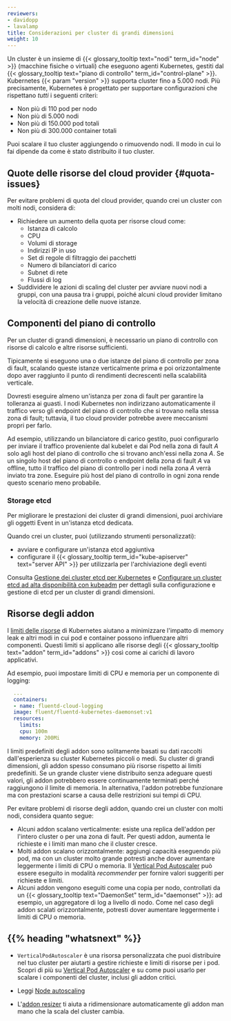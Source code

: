 ```yaml
---
reviewers:
- davidopp
- lavalamp
title: Considerazioni per cluster di grandi dimensioni
weight: 10
---
```

Un cluster è un insieme di {{< glossary_tooltip text="nodi" term_id="node" >}} (macchine fisiche o virtuali) che eseguono agenti Kubernetes, gestiti dal {{< glossary_tooltip text="piano di controllo" term_id="control-plane" >}}. Kubernetes {{< param "version" >}} supporta cluster fino a 5.000 nodi. Più precisamente, Kubernetes è progettato per supportare configurazioni che rispettano *tutti* i seguenti criteri:

* Non più di 110 pod per nodo
* Non più di 5.000 nodi
* Non più di 150.000 pod totali
* Non più di 300.000 container totali

Puoi scalare il tuo cluster aggiungendo o rimuovendo nodi. Il modo in cui lo fai dipende da come è stato distribuito il tuo cluster.

## Quote delle risorse del cloud provider {#quota-issues}

Per evitare problemi di quota del cloud provider, quando crei un cluster con molti nodi, considera di:
* Richiedere un aumento della quota per risorse cloud come:
  * Istanza di calcolo
  * CPU
  * Volumi di storage
  * Indirizzi IP in uso
  * Set di regole di filtraggio dei pacchetti
  * Numero di bilanciatori di carico
  * Subnet di rete
  * Flussi di log
* Suddividere le azioni di scaling del cluster per avviare nuovi nodi a gruppi, con una pausa tra i gruppi, poiché alcuni cloud provider limitano la velocità di creazione delle nuove istanze.

## Componenti del piano di controllo

Per un cluster di grandi dimensioni, è necessario un piano di controllo con risorse di calcolo e altre risorse sufficienti.

Tipicamente si eseguono una o due istanze del piano di controllo per zona di fault, scalando queste istanze verticalmente prima e poi orizzontalmente dopo aver raggiunto il punto di rendimenti decrescenti nella scalabilità verticale.

Dovresti eseguire almeno un'istanza per zona di fault per garantire la tolleranza ai guasti. I nodi Kubernetes non indirizzano automaticamente il traffico verso gli endpoint del piano di controllo che si trovano nella stessa zona di fault; tuttavia, il tuo cloud provider potrebbe avere meccanismi propri per farlo.

Ad esempio, utilizzando un bilanciatore di carico gestito, puoi configurarlo per inviare il traffico proveniente dal kubelet e dai Pod nella zona di fault _A_ solo agli host del piano di controllo che si trovano anch'essi nella zona _A_. Se un singolo host del piano di controllo o endpoint della zona di fault _A_ va offline, tutto il traffico del piano di controllo per i nodi nella zona _A_ verrà inviato tra zone. Eseguire più host del piano di controllo in ogni zona rende questo scenario meno probabile.

### Storage etcd

Per migliorare le prestazioni dei cluster di grandi dimensioni, puoi archiviare gli oggetti Event in un'istanza etcd dedicata.

Quando crei un cluster, puoi (utilizzando strumenti personalizzati):

* avviare e configurare un'istanza etcd aggiuntiva
* configurare il {{< glossary_tooltip term_id="kube-apiserver" text="server API" >}} per utilizzarla per l'archiviazione degli eventi

Consulta [Gestione dei cluster etcd per Kubernetes](/docs/tasks/administer-cluster/configure-upgrade-etcd/) e [Configurare un cluster etcd ad alta disponibilità con kubeadm](/docs/setup/production-environment/tools/kubeadm/setup-ha-etcd-with-kubeadm/) per dettagli sulla configurazione e gestione di etcd per un cluster di grandi dimensioni.

## Risorse degli addon

I [limiti delle risorse](/docs/concepts/configuration/manage-resources-containers/) di Kubernetes aiutano a minimizzare l'impatto di memory leak e altri modi in cui pod e container possono influenzare altri componenti. Questi limiti si applicano alle risorse degli {{< glossary_tooltip text="addon" term_id="addons" >}} così come ai carichi di lavoro applicativi.

Ad esempio, puoi impostare limiti di CPU e memoria per un componente di logging:

```yaml
  ...
  containers:
  - name: fluentd-cloud-logging
  image: fluent/fluentd-kubernetes-daemonset:v1
  resources:
    limits:
    cpu: 100m
    memory: 200Mi
```

I limiti predefiniti degli addon sono solitamente basati su dati raccolti dall'esperienza su cluster Kubernetes piccoli o medi. Su cluster di grandi dimensioni, gli addon spesso consumano più risorse rispetto ai limiti predefiniti. Se un grande cluster viene distribuito senza adeguare questi valori, gli addon potrebbero essere continuamente terminati perché raggiungono il limite di memoria. In alternativa, l'addon potrebbe funzionare ma con prestazioni scarse a causa delle restrizioni sui tempi di CPU.

Per evitare problemi di risorse degli addon, quando crei un cluster con molti nodi, considera quanto segue:

* Alcuni addon scalano verticalmente: esiste una replica dell'addon per l'intero cluster o per una zona di fault. Per questi addon, aumenta le richieste e i limiti man mano che il cluster cresce.
* Molti addon scalano orizzontalmente: aggiungi capacità eseguendo più pod, ma con un cluster molto grande potresti anche dover aumentare leggermente i limiti di CPU o memoria. Il [Vertical Pod Autoscaler](https://github.com/kubernetes/autoscaler/tree/master/vertical-pod-autoscaler#readme) può essere eseguito in modalità _recommender_ per fornire valori suggeriti per richieste e limiti.
* Alcuni addon vengono eseguiti come una copia per nodo, controllati da un {{< glossary_tooltip text="DaemonSet" term_id="daemonset" >}}: ad esempio, un aggregatore di log a livello di nodo. Come nel caso degli addon scalati orizzontalmente, potresti dover aumentare leggermente i limiti di CPU o memoria.

## {{% heading "whatsnext" %}}

* `VerticalPodAutoscaler` è una risorsa personalizzata che puoi distribuire nel tuo cluster per aiutarti a gestire richieste e limiti di risorse per i pod.  
Scopri di più su [Vertical Pod Autoscaler](https://github.com/kubernetes/autoscaler/tree/master/vertical-pod-autoscaler#readme) e su come puoi usarlo per scalare i componenti del cluster, inclusi gli addon critici.

* Leggi [Node autoscaling](/docs/concepts/cluster-administration/node-autoscaling/)

* L'[addon resizer](https://github.com/kubernetes/autoscaler/tree/master/addon-resizer#readme) ti aiuta a ridimensionare automaticamente gli addon man mano che la scala del cluster cambia.
